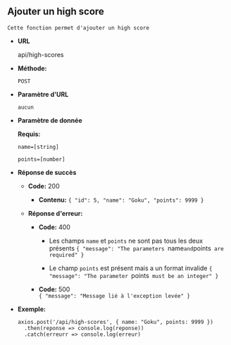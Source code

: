 **Ajouter un high score**
----
    Cette fonction permet d'ajouter un high score

* **URL**

  api/high-scores

* **Méthode:**

  `POST`

* **Paramètre d'URL**

  `aucun`

* **Paramètre de donnée**

  **Requis:**

  `name=[string]`

  `points=[number]`

* **Réponse de succès**
    * **Code:** 200 <br/>
      * **Contenu:**
        `{
          "id": 5,
          "name": "Goku",
          "points": 9999
          }`

    * **Réponse d'erreur:**
        * **Code:** 400 <br />
          * Les champs `name` et `points` ne sont pas tous les deux présents
            `{
            "message": "The parameters `name` and `points` are required"
            }`

          * Le champ `points` est présent mais a un format invalide
            `{
            "message": "The parameter `points` must be an integer"
            }`

        * **Code:** 500 <br />
          `{
          "message": "Message lié à l'exception levée"
          }`

* **Exemple:**
  ```
  axios.post('/api/high-scores', { name: "Goku", points: 9999 })
    .then(reponse => console.log(reponse))
    .catch(erreurr => console.log(erreur)